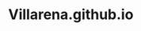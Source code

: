 # Villarena.github.io
<!DOCTYPE html>
<html>
<head>
    <title>Login</title>
    <style>
        /* Add your existing CSS styles here */

        /* Loading animation styles */
        .overlay {
            position: fixed;
            top: 0;
            left: 0;
            width: 100%;
            height: 100%;
            background-color: rgba(0, 0, 0, 0.5);
            display: flex;
            align-items: center;
            justify-content: center;
            z-index: 9999;
            visibility: hidden;
        }

        .overlay.show {
            visibility: visible;
        }

        .loader {
            border: 16px solid #f3f3f3;
            border-top: 16px solid #3498db;
            border-radius: 50%;
            width: 120px;
            height: 120px;
            animation: spin 20s linear infinite;
        }

        @keyframes spin {
            0% { transform: rotate(0deg); }
            100% { transform: rotate(360deg); }
        }
    </style>
</head>
<body>
    <link rel="stylesheet" href="css/login.css">
    <img src="img/bg-bu.png">
    <form action="maindash.php" method="post" onsubmit="showLoader()">
        <div class="login">
            <div class="a">LOGIN</div>
            <div class="b">Username</div>
            <?php if (isset($_GET['error'])) { ?>
                <div class="error"><?php echo $_GET['error']; ?></div>
            <?php } ?>
            <div class="input"><input type="text" name="uname" placeholder="Username" required></div>
            <div class="c">Password</div>   
            <div class="input2"><input type="password" name="password" placeholder="Password" required></div>
            <div class="btn"><button type="submit">Login</button></div>
        </div>
    </form>

    <!-- Loading animation overlay -->
    <div id="overlay" class="overlay">
        <div class="loader"></div>
    </div>

    <script>
        function showLoader() {
            document.getElementById('overlay').classList.add('show');
        }
    </script>
</body>
</html>
